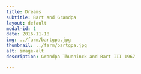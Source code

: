 ```yaml
---
title: Dreams
subtitle: Bart and Grandpa
layout: default
modal-id: 1
date: 2016-11-18
img: ../farm/bartgpa.jpg
thumbnail: ../farm/bartgpa.jpg
alt: image-alt
description: Grandpa Thueninck and Bart III 1967

---
```

